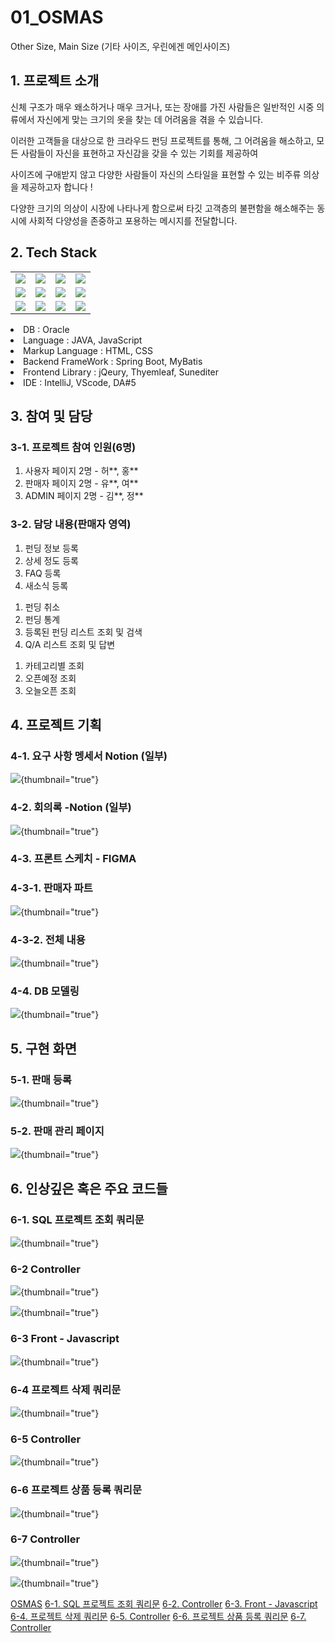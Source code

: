 # 01_OSMAS
Other Size, Main Size (기타 사이즈, 우린에겐 메인사이즈)

## 1. 프로젝트 소개

신체 구조가 매우 왜소하거나 매우 크거나, 또는 장애를 가진 사람들은 일반적인 시중 의류에서 자신에게 맞는 크기의 옷을 찾는 데 어려움을 겪을 수 있습니다.

이러한 고객들을 대상으로 한 크라우드 펀딩 프로젝트를 통해, 그 어려움을 해소하고, 모든 사람들이 자신을 표현하고 자신감을 갖을 수 있는 기회를 제공하여

사이즈에 구애받지 않고 다양한 사람들이 자신의 스타일을 표현할 수 있는 비주류 의상을 제공하고자 합니다 !

다양한 크기의 의상이 시장에 나타나게 함으로써 타깃 고객층의 불편함을 해소해주는 동시에 사회적 다양성을 존중하고 포용하는 메시지를 전달합니다.


## 2. Tech Stack
<tabs>
   <tab title="Image">
      <table>
   <tr>
      <td><img src="oracle.jpg" /></td>
      <td><img src="java.jpg" /></td>
      <td><img src="mybatis.jpg" /></td>
      <td><img src="springboot.jpg" /></td>
   </tr>
   <tr>
      <td><img src="html.jpg" /></td>
      <td><img src="css.jpg" /></td>
      <td><img src="jqeury.jpg" /></td>
      <td><img src="Thyemleaf.jpg" /></td>
   </tr>
   <tr>
      <td><img src="intelij.jpg" /></td>
      <td><img src="vscode.jpg" /></td>
      <td><img src="figma.jpg" /></td>
      <td><img src="notion.jpg" /></td>
   </tr>
</table>
   </tab>
   <tab title="Text">
    <list>
        <li>DB : Oracle</li>
        <li>Language : JAVA, JavaScript</li>
        <li>Markup Language : HTML, CSS</li>
        <li>Backend FrameWork : Spring Boot, MyBatis</li>
        <li>Frontend Library : jQeury, Thyemleaf, Sunediter</li>
        <li>IDE : IntelliJ, VScode, DA#5</li>
    </list>
   </tab>
</tabs>

## 3. 참여 및 담당

### 3-1. 프로젝트 참여 인원(6명)

1. 사용자 페이지 2명 - 허**, 홍**
2. 판매자 페이지 2명 - 유**, 여**
3. ADMIN 페이지 2명 - 김**, 정**

### 3-2. 담당 내용(판매자 영역)
<chapter title="1. 펀딩 등록 및 수정" collapsible="true">

1. 펀딩 정보 등록
2. 상세 정도 등록
3. FAQ 등록
4. 새소식 등록


</chapter>

<chapter title="펀딩 관리 페이지" collapsible="true">

1. 펀딩 취소
2. 펀딩 통계
3. 등록된 펀딩 리스트 조회 및 검색
4. Q/A 리스트 조회 및 답변

</chapter>

<chapter title="몌인 페이지 펀딩 리스트 출력" collapsible="true">

1. 카테고리별 조회
2. 오픈예정 조회
3. 오늘오픈 조회

</chapter>

## 4. 프로젝트 기획

### 4-1. 요구 사항 멩세서 Notion (일부)
![](osmas_reSpecification.jpg){thumbnail="true"}


### 4-2. 회의록 -Notion (일부)
![](osmas_proceedings.jpg){thumbnail="true"}

### 4-3. 프론트 스케치 - FIGMA

### 4-3-1. 판매자 파트
![](osmas_my_fimga.jpg){thumbnail="true"}


### 4-3-2. 전체 내용

![](osmas_figma_full.jpg){thumbnail="true"}

### 4-4. DB 모델링
![](osmas_DB.jpg){thumbnail="true"}

## 5. 구현 화면

### 5-1. 판매 등록
![](osmas_01expressinfomate.jpg){thumbnail="true"}

### 5-2. 판매 관리 페이지
![](osmas_02.jpg){thumbnail="true"}

## 6. 인상깊은 혹은 주요 코드들

### 6-1. SQL 프로젝트 조회 쿼리문
![](osmas_code3.jpg){thumbnail="true"}

### 6-2 Controller
![](osmas_code1.jpg){thumbnail="true"}

![](osmas_code2.jpg){thumbnail="true"}

### 6-3 Front - Javascript
![](osmas_code04.jpg){thumbnail="true"}

### 6-4 프로젝트 삭제 쿼리문
![](osmas_code06.jpg){thumbnail="true"}

### 6-5 Controller
![](osmas_code05.jpg){thumbnail="true"}


### 6-6 프로젝트 상품 등록 쿼리문
![](osmas_code07.jpg){thumbnail="true"}

### 6-7 Controller
![](osmas_code08.jpg){thumbnail="true"}

![](osmas_code09.jpg){thumbnail="true"}


<seealso>
   <category ref="git">
      <a href="https://github.com/i-DLE1/OSMASbySpringBoot">OSMAS</a>
   </category>
   <category ref="code">
      <a href="https://github.com/i-DLE1/OSMASbySpringBoot/blob/6addba45050a01c39bc37c697712c0121bf0f36c/src/main/resources/mybatis/mapper/seller/ProjectMapper.xml#L142-L207"> 6-1. SQL 프로젝트 조회 쿼리문</a>
      <a href="https://github.com/i-DLE1/OSMASbySpringBoot/blob/6addba45050a01c39bc37c697712c0121bf0f36c/src/main/java/com/idle/osmas/seller/controller/SaleListController.java#L54-L144">6-2. Controller</a>
      <a href="https://github.com/i-DLE1/OSMASbySpringBoot/blob/6addba45050a01c39bc37c697712c0121bf0f36c/src/main/resources/static/js/seller/projectListView.js#L139-L172">6-3. Front - Javascript</a>
      <a href="https://github.com/i-DLE1/OSMASbySpringBoot/blob/6addba45050a01c39bc37c697712c0121bf0f36c/src/main/resources/mybatis/mapper/seller/ProjectMapper.xml#L337-L352">6-4. 프로젝트 삭제 쿼리문</a>
      <a href="https://github.com/i-DLE1/OSMASbySpringBoot/blob/6addba45050a01c39bc37c697712c0121bf0f36c/src/main/java/com/idle/osmas/seller/controller/SellerController.java#L289-L318">6-5. Controller</a>
      <a href="https://github.com/i-DLE1/OSMASbySpringBoot/blob/6addba45050a01c39bc37c697712c0121bf0f36c/src/main/resources/mybatis/mapper/seller/ProductMapper.xml#L109-L129">6-6. 프로젝트 상품 등록 쿼리문</a>
      <a href="https://github.com/i-DLE1/OSMASbySpringBoot/blob/6addba45050a01c39bc37c697712c0121bf0f36c/src/main/java/com/idle/osmas/seller/controller/RegistProjectController.java#L335-L409">6-7. Controller</a>
   </category>
</seealso>
